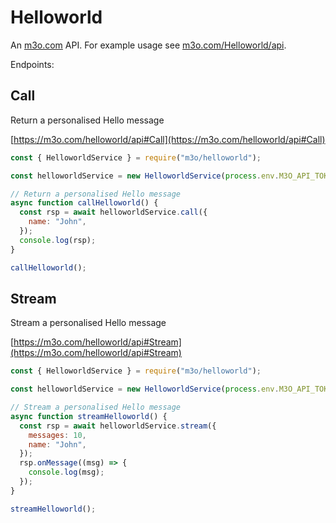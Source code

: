 # Helloworld

An [m3o.com](https://m3o.com) API. For example usage see [m3o.com/Helloworld/api](https://m3o.com/Helloworld/api).

Endpoints:

## Call

Return a personalised Hello message

[https://m3o.com/helloworld/api#Call](https://m3o.com/helloworld/api#Call)

```js
const { HelloworldService } = require("m3o/helloworld");

const helloworldService = new HelloworldService(process.env.M3O_API_TOKEN);

// Return a personalised Hello message
async function callHelloworld() {
  const rsp = await helloworldService.call({
    name: "John",
  });
  console.log(rsp);
}

callHelloworld();
```

## Stream

Stream a personalised Hello message

[https://m3o.com/helloworld/api#Stream](https://m3o.com/helloworld/api#Stream)

```js
const { HelloworldService } = require("m3o/helloworld");

const helloworldService = new HelloworldService(process.env.M3O_API_TOKEN);

// Stream a personalised Hello message
async function streamHelloworld() {
  const rsp = await helloworldService.stream({
    messages: 10,
    name: "John",
  });
  rsp.onMessage((msg) => {
    console.log(msg);
  });
}

streamHelloworld();
```
